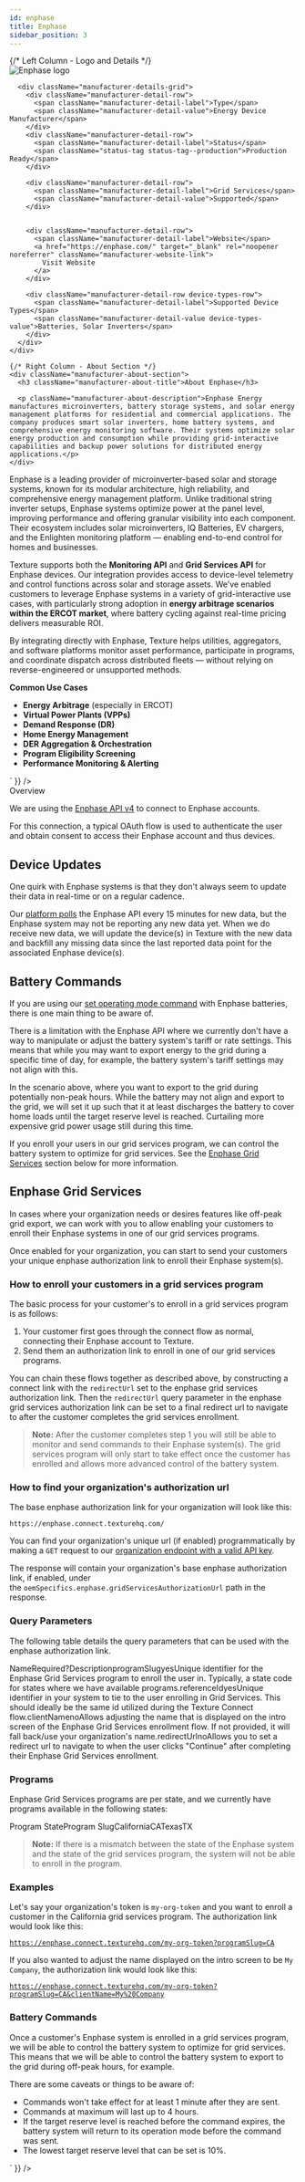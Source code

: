 ```yaml
---
id: enphase
title: Enphase
sidebar_position: 3
---
```



<div className="manufacturer-hero-card">
  <div className="manufacturer-hero-desktop">
    {/* Left Column - Logo and Details */}
    <div className="manufacturer-details-section">
      <div className="manufacturer-logo-container">
        <div className="manufacturer-logo-wrapper">
          <img 
        src="https://device.cms.texture.energy/logo/Enphase.svg" 
        alt="Enphase logo" 
        className="manufacturer-logo"
      />
        </div>
      </div>
      
      <div className="manufacturer-details-grid">
        <div className="manufacturer-detail-row">
          <span className="manufacturer-detail-label">Type</span>
          <span className="manufacturer-detail-value">Energy Device Manufacturer</span>
        </div>
        <div className="manufacturer-detail-row">
          <span className="manufacturer-detail-label">Status</span>
          <span className="status-tag status-tag--production">Production Ready</span>
        </div>
        
        <div className="manufacturer-detail-row">
          <span className="manufacturer-detail-label">Grid Services</span>
          <span className="manufacturer-detail-value">Supported</span>
        </div>
        
        
        <div className="manufacturer-detail-row">
          <span className="manufacturer-detail-label">Website</span>
          <a href="https://enphase.com/" target="_blank" rel="noopener noreferrer" className="manufacturer-website-link">
            Visit Website
          </a>
        </div>
        
        <div className="manufacturer-detail-row device-types-row">
          <span className="manufacturer-detail-label">Supported Device Types</span>
          <span className="manufacturer-detail-value device-types-value">Batteries, Solar Inverters</span>
        </div>
      </div>
    </div>
    
    {/* Right Column - About Section */}
    <div className="manufacturer-about-section">
      <h3 className="manufacturer-about-title">About Enphase</h3>
      
      <p className="manufacturer-about-description">Enphase Energy manufactures microinverters, battery storage systems, and solar energy management platforms for residential and commercial applications. The company produces smart solar inverters, home battery systems, and comprehensive energy monitoring software. Their systems optimize solar energy production and consumption while providing grid-interactive capabilities and backup power solutions for distributed energy applications.</p>
    </div>
  </div>
</div>

<style jsx>{`
  .manufacturer-hero-card {
    background: var(--ifm-card-background-color);
    border: 1px solid #9ca3af;
    border-radius: 12px;
    margin-bottom: 32px;
  }

  .manufacturer-hero-desktop {
    display: grid;
    grid-template-columns: 1fr 1fr;
    gap: 24px;
    align-items: stretch;
  }

  .manufacturer-details-section {
    border-right: 1px solid #d1d5db;
    background: #f8fcff;
    border-radius: 8px;
    display: flex;
    flex-direction: column;
    height: 100%;
  }

  .manufacturer-logo-container {
    display: flex;
    align-items: center;
    gap: 20px;
    margin-bottom: 32px;
    padding: 24px 24px 0 24px;
  }

  .manufacturer-logo-wrapper {
    background: #ffffff;
    border: 1px solid #e5e7eb;
    border-radius: 12px;
    padding: 16px;
    flex-shrink: 0;
    width: 160px;
    height: 100px;
    display: flex;
    align-items: center;
    justify-content: center;
    box-shadow: 0 1px 3px 0 rgba(0, 0, 0, 0.1), 0 1px 2px 0 rgba(0, 0, 0, 0.06);
  }

  .manufacturer-logo {
    width: 100%;
    height: 100%;
    object-fit: contain;
    filter: brightness(0) saturate(100%) invert(0%) sepia(0%) saturate(0%) hue-rotate(0deg) brightness(0%) contrast(100%);
    opacity: 0.9;
  }

  .manufacturer-logo-placeholder {
    width: 120px;
    height: 80px;
    background: linear-gradient(135deg, #f3f4f6 0%, #e5e7eb 100%);
    border-radius: 8px;
    display: flex;
    align-items: center;
    justify-content: center;
    font-size: 18px;
    font-weight: 600;
    color: #6b7280;
  }

  .manufacturer-details-grid {
    display: grid;
    gap: 12px;
    padding: 0 24px 24px 24px;
  }

  .manufacturer-detail-row {
    display: flex;
    justify-content: space-between;
    align-items: center;
    padding: 12px 0;
    border-bottom: 1px solid #e5e7eb;
  }

  .manufacturer-detail-row:last-child {
    border-bottom: none;
  }

  .manufacturer-detail-label {
    font-weight: 500;
    color: #6b7280;
    font-size: 14px;
  }

  .manufacturer-detail-value {
    font-weight: 600;
    color: #1f2937;
    font-size: 14px;
  }

  .manufacturer-website-link {
    color: #444ae1;
    text-decoration: none;
    font-weight: 600;
    font-size: 14px;
    transition: text-decoration 0.2s ease;
  }

  .manufacturer-website-link:hover {
    text-decoration: underline;
  }

  .device-types-row {
    align-items: flex-start;
    padding: 16px 0;
  }

  .device-types-value {
    text-align: right;
    max-width: 60%;
    line-height: 1.4;
    word-wrap: break-word;
    hyphens: auto;
  }

  .manufacturer-about-section {
    padding: 48px 32px 32px 16px;
  }

  .manufacturer-about-title {
    margin: 0 0 20px 0;
    font-size: 18px;
    font-weight: 600;
    color: #1f2937;
  }

  .manufacturer-about-description {
    margin: 0 0 20px 0;
    font-size: 18px;
    line-height: 1.6;
    color: #4b5563;
  }

  /* Mobile responsive - stack columns */
  @media (max-width: 768px) {
    .manufacturer-hero-desktop {
      grid-template-columns: 1fr;
      gap: 16px;
    }

    .manufacturer-details-section {
      border-right: none;
      border-bottom: 1px solid #d1d5db;
      margin-bottom: 16px;
    }
  }

  /* Dark mode styles */
  [data-theme="dark"] .manufacturer-hero-card {
    background: #2d2d2d !important;
    border-color: #4b5563 !important;
  }

  [data-theme="dark"] .manufacturer-details-section {
    background: #1f1f2e !important;
    border-right-color: #4b5563 !important;
  }

  [data-theme="dark"] .manufacturer-logo-wrapper {
    background: #ffffff !important;
    border-color: #e5e7eb !important;
  }

  [data-theme="dark"] .manufacturer-detail-label {
    color: #d1d5db !important;
  }

  [data-theme="dark"] .manufacturer-detail-value {
    color: #ffffff !important;
  }

  [data-theme="dark"] .manufacturer-website-link {
    color: #b4b9ff !important;
  }

  [data-theme="dark"] .manufacturer-about-title {
    color: #ffffff !important;
  }

  [data-theme="dark"] .manufacturer-about-description {
    color: #d1d5db !important;
  }

  [data-theme="dark"] .manufacturer-detail-row {
    border-bottom-color: #4b5563 !important;
  }

  [data-theme="dark"] .manufacturer-logo-placeholder {
    background: linear-gradient(135deg, #374151 0%, #4b5563 100%) !important;
    color: #d1d5db !important;
  }

  /* Status tag styles */
  .status-tag {
    padding: 4px 8px;
    border-radius: 4px;
    font-size: 12px;
    font-weight: 500;
  }

  .status-tag--production {
    background-color: #ecfdf5;
    color: #065f46;
  }

  .status-tag--development {
    background-color: #fffbeb;
    color: #92400e;
  }

  .status-tag--planned {
    background-color: #f5f3ff;
    color: #5b21b6;
  }

  .status-tag--blocked {
    background-color: #fef2f2;
    color: #991b1b;
  }

  /* Dark mode status tag styles */
  [data-theme="dark"] .status-tag--production {
    background-color: #064e3b;
    color: #6ee7b7;
  }

  [data-theme="dark"] .status-tag--development {
    background-color: #78350f;
    color: #fbbf24;
  }

  [data-theme="dark"] .status-tag--planned {
    background-color: #4c1d95;
    color: #c4b5fd;
  }

  [data-theme="dark"] .status-tag--blocked {
    background-color: #7f1d1d;
    color: #fca5a5;
  }
`}</style>

<div dangerouslySetInnerHTML={{ __html: `<p>Enphase is a leading provider of microinverter-based solar and storage systems, known for its modular architecture, high reliability, and comprehensive energy management platform. Unlike traditional string inverter setups, Enphase systems optimize power at the panel level, improving performance and offering granular visibility into each component. Their ecosystem includes solar microinverters, IQ Batteries, EV chargers, and the Enlighten monitoring platform — enabling end-to-end control for homes and businesses.</p><p>Texture supports both the <strong>Monitoring API</strong> and <strong>Grid Services API</strong> for Enphase devices. Our integration provides access to device-level telemetry and control functions across solar and storage assets. We’ve enabled customers to leverage Enphase systems in a variety of grid-interactive use cases, with particularly strong adoption in <strong>energy arbitrage scenarios within the ERCOT market</strong>, where battery cycling against real-time pricing delivers measurable ROI.</p><p>By integrating directly with Enphase, Texture helps utilities, aggregators, and software platforms monitor asset performance, participate in programs, and coordinate dispatch across distributed fleets — without relying on reverse-engineered or unsupported methods.</p><p><strong>Common Use Cases</strong></p><ul class="bullet"><li value=1><strong>Energy Arbitrage</strong> (especially in ERCOT)</li><li value=2><strong>Virtual Power Plants (VPPs)</strong></li><li value=3><strong>Demand Response (DR)</strong></li><li value=4><strong>Home Energy Management</strong></li><li value=5><strong>DER Aggregation & Orchestration</strong></li><li value=6><strong>Program Eligibility Screening</strong></li><li value=7><strong>Performance Monitoring & Alerting</strong></li></ul>` }} />


<div dangerouslySetInnerHTML={{ __html: `<h2>Overview<a href="http://localhost:3000/docs/sources/oem/enphase/#overview">​</a></h2><p>We are using the <a href="https://developer-v4.enphase.com/" rel="noopener noreferrer">Enphase API v4</a> to connect to Enphase accounts.</p><p>For this connection, a typical OAuth flow is used to authenticate the user and obtain consent to access their Enphase account and thus devices.</p><h2>Device Updates<a href="http://localhost:3000/docs/sources/oem/enphase/#device-updates">​</a></h2><p>One quirk with Enphase systems is that they don't always seem to update their data in real-time or on a regular cadence.</p><p>Our <a href="http://localhost:3000/docs/devices/polling">platform polls</a> the Enphase API every 15 minutes for new data, but the Enphase system may not be reporting any new data yet. When we do receive new data, we will update the device(s) in Texture with the new data and backfill any missing data since the last reported data point for the associated Enphase device(s).</p><h2>Battery Commands<a href="http://localhost:3000/docs/sources/oem/enphase/#battery-commands">​</a></h2><p>If you are using our <a href="http://localhost:3000/docs/commands#set-operating-mode">set operating mode command</a> with Enphase batteries, there is one main thing to be aware of.</p><p>There is a limitation with the Enphase API where we currently don't have a way to manipulate or adjust the battery system's tariff or rate settings. This means that while you may want to export energy to the grid during a specific time of day, for example, the battery system's tariff settings may not align with this.</p><p>In the scenario above, where you want to export to the grid during potentially non-peak hours. While the battery may not align and export to the grid, we will set it up such that it at least discharges the battery to cover home loads until the target reserve level is reached. Curtailing more expensive grid power usage still during this time.</p><p>If you enroll your users in our grid services program, we can control the battery system to optimize for grid services. See the <a href="http://localhost:3000/docs/sources/oem/enphase/#enphase-grid-services">Enphase Grid Services</a> section below for more information.</p><h2>Enphase Grid Services<a href="http://localhost:3000/docs/sources/oem/enphase/#enphase-grid-services">​</a></h2><p>In cases where your organization needs or desires features like off-peak grid export, we can work with you to allow enabling your customers to enroll their Enphase systems in one of our grid services programs.</p><p>Once enabled for your organization, you can start to send your customers your unique enphase authorization link to enroll their Enphase system(s).</p><h3>How to enroll your customers in a grid services program<a href="http://localhost:3000/docs/sources/oem/enphase/#how-to-enroll-your-customers-in-a-grid-services-program">​</a></h3><p>The basic process for your customer's to enroll in a grid services program is as follows:</p><ol class="number"><li value=1>Your customer first goes through the connect flow as normal, connecting their Enphase account to Texture.</li><li value=2>Send them an authorization link to enroll in one of our grid services programs.</li></ol><p>You can chain these flows together as described above, by constructing a connect link with the <code>redirectUrl</code> set to the enphase grid services authorization link. Then the <code>redirectUrl</code> query parameter in the enphase grid services authorization link can be set to a final redirect url to navigate to after the customer completes the grid services enrollment.</p><blockquote><p><strong>Note:</strong> After the customer completes step 1 you will still be able to monitor and send commands to their Enphase system(s). The grid services program will only start to take effect once the customer has enrolled and allows more advanced control of the battery system.</p></blockquote><h3>How to find your organization's authorization url<a href="http://localhost:3000/docs/sources/oem/enphase/#how-to-find-your-organizations-authorization-url">​</a></h3><p>The base enphase authorization link for your organization will look like this:</p><p><code>https://enphase.connect.texturehq.com/<organization-token></code><br></p><p>You can find your organization's unique url (if enabled) programmatically by making a <code>GET</code> request to our <a href="http://localhost:3000/api">organization endpoint with a valid API key</a>.</p><p>The response will contain your organization's base enphase authorization link, if enabled, under the <code>oemSpecifics.enphase.gridServicesAuthorizationUrl</code> path in the response.</p><h3>Query Parameters<a href="http://localhost:3000/docs/sources/oem/enphase/#query-parameters">​</a></h3><p>The following table details the query parameters that can be used with the enphase authorization link.</p><p>NameRequired?DescriptionprogramSlugyesUnique identifier for the Enphase Grid Services program to enroll the user in. Typically, a state code for states where we have available programs.referenceIdyesUnique identifier in your system to tie to the user enrolling in Grid Services. This should ideally be the same id utilized during the Texture Connect flow.clientNamenoAllows adjusting the name that is displayed on the intro screen of the Enphase Grid Services enrollment flow. If not provided, it will fall back/use your organization's name.redirectUrlnoAllows you to set a redirect url to navigate to when the user clicks "Continue" after completing their Enphase Grid Services enrollment.</p><h3>Programs<a href="http://localhost:3000/docs/sources/oem/enphase/#programs">​</a></h3><p>Enphase Grid Services programs are per state, and we currently have programs available in the following states:</p><p>Program StateProgram SlugCaliforniaCATexasTX</p><blockquote><p><strong>Note:</strong> If there is a mismatch between the state of the Enphase system and the state of the grid services program, the system will not be able to enroll in the program.</p></blockquote><h3>Examples<a href="http://localhost:3000/docs/sources/oem/enphase/#examples">​</a></h3><p>Let's say your organization's token is <code>my-org-token</code> and you want to enroll a customer in the California grid services program. The authorization link would look like this:</p><p><a href="https://enphase.connect.texturehq.com/my-org-token?programSlug=CA"><code>https://enphase.connect.texturehq.com/my-org-token?programSlug=CA</code></a><br></p><p>If you also wanted to adjust the name displayed on the intro screen to be <code>My Company</code>, the authorization link would look like this:</p><p><a href="https://enphase.connect.texturehq.com/my-org-token?programSlug=CA&clientName=My%20Company"><code>https://enphase.connect.texturehq.com/my-org-token?programSlug=CA&clientName=My%20Company</code></a><br></p><h3>Battery Commands<a href="http://localhost:3000/docs/sources/oem/enphase/#battery-commands-1">​</a></h3><p>Once a customer's Enphase system is enrolled in a grid services program, we will be able to control the battery system to optimize for grid services. This means that we will be able to control the battery system to export to the grid during off-peak hours, for example.</p><p>There are some caveats or things to be aware of:</p><ul class="bullet"><li value=1>Commands won't take effect for at least 1 minute after they are sent.</li><li value=2>Commands at maximum will last up to 4 hours.</li><li value=3>If the target reserve level is reached before the command expires, the battery system will return to its operation mode before the command was sent.</li><li value=4>The lowest target reserve level that can be set is 10%.</li></ul>` }} />


